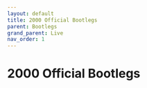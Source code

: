```yaml
---
layout: default
title: 2000 Official Bootlegs
parent: Bootlegs
grand_parent: Live
nav_order: 1
---
```


# 2000 Official Bootlegs